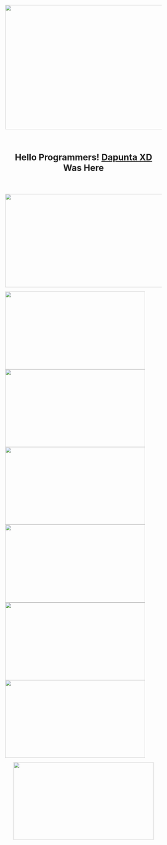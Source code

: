 <p align="center">
  <img width="1000" height="400" src="https://user-images.githubusercontent.com/76211798/110226100-bce80200-7f1e-11eb-9c70-a22a5a7c71d3.jpg">
</p>
<h1 align="center"><br>
  <b>Hello Programmers!<b> <a href="https://www.facebook.com/Dapunta.Khurayra.X" target="blank">Dapunta XD</a> Was Here
</h1><br><br>
<p align="center">
  <img width="800" height="300" src="https://github-readme-stats.vercel.app/api?username=Dapunta&show_icons=true&theme=chartreuse-dark">
</p>

  <img width="450" height="250" src="https://github-readme-stats.vercel.app/api/pin/?username=Dapunta&repo=premium&theme=chartreuse-dark"> <img width="450" height="250" src="https://github-readme-stats.vercel.app/api/pin/?username=Dapunta&repo=elite&theme=chartreuse-dark">
  <img width="450" height="250" src="https://github-readme-stats.vercel.app/api/pin/?username=Dapunta&repo=fbcrack&theme=chartreuse-dark"> <img width="450" height="250" src="https://github-readme-stats.vercel.app/api/pin/?username=Dapunta&repo=dump&theme=chartreuse-dark">
  <img width="450" height="250" src="https://github-readme-stats.vercel.app/api/pin/?username=Dapunta&repo=fl&theme=chartreuse-dark"> <img width="450" height="250" src="https://github-readme-stats.vercel.app/api/pin/?username=Dapunta&repo=iploc&theme=chartreuse-dark">

<p align="center">
  <img width="450" height="250" src="https://github-readme-stats.vercel.app/api/top-langs/?username=Dapunta&layout=compact&theme=chartreuse-dark">
</p>
